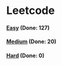 # Leetcode

<h4><a href="https://github.com/lon-yang/leetcode/blob/master/docs/Easy.md">Easy</a>  (Done: 127)</h4>
<h4><a href="https://github.com/lon-yang/leetcode/blob/master/docs/Medium.md">Medium</a>  (Done: 20)</h4>
<h4><a href="https://github.com/lon-yang/leetcode/blob/master/docs/Hard.md">Hard</a>  (Done: 0)</h4>
